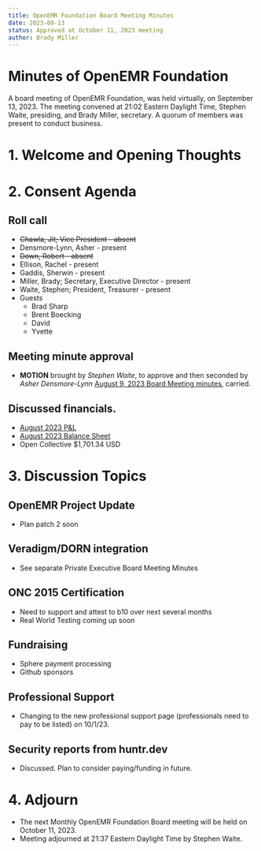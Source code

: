 ```yaml
---
title: OpenEMR Foundation Board Meeting Minutes
date: 2023-09-13
status: Approved at October 11, 2023 meeting
author: Brady Miller
---
```


# Minutes of OpenEMR Foundation

A board meeting of OpenEMR Foundation, was held virtually, on September 13, 2023. The meeting convened at 21:02 Eastern Daylight Time, Stephen Waite, presiding, and Brady Miller, secretary. A quorum of members was present to conduct business.

# 1. Welcome and Opening Thoughts

# 2. Consent Agenda
## Roll call
  - ~~Chawla, Jit; Vice President - absent~~
  - Densmore-Lynn, Asher - present
  - ~~Down, Robert - absent~~
  - Ellison, Rachel - present
  - Gaddis, Sherwin - present
  - Miller, Brady; Secretary, Executive Director - present
  - Waite, Stephen; President, Treasurer - present
  - Guests
    - Brad Sharp
    - Brent Boecking
    - David
    - Yvette
## Meeting minute approval
  - **MOTION** brought by _Stephen Waite_, to approve and then seconded by _Asher Densmore-Lynn_ [August 9, 2023 Board Meeting minutes](https://github.com/openemr/foundation-minutes/blob/master/2023-08-09-Board.md), carried.

## Discussed financials.
  - [August 2023 P&L](https://community.open-emr.org/uploads/short-url/eFpSrXFh9cgq28S64lB5O15sAiP.pdf)
  - [August 2023 Balance Sheet](https://community.open-emr.org/uploads/short-url/lfsA0SLgqTeIQaqp61Ightq7fFt.pdf)
  - Open Collective $1,701.34 USD

# 3. Discussion Topics

## OpenEMR Project Update
  - Plan patch 2 soon

## Veradigm/DORN integration
  - See separate Private Executive Board Meeting Minutes

## ONC 2015 Certification
  - Need to support and attest to b10 over next several months
  - Real World Testing coming up soon
  
## Fundraising
  - Sphere payment processing
  - Github sponsors

## Professional Support
  - Changing to the new professional support page (professionals need to pay to be listed) on 10/1/23.

## Security reports from huntr.dev
  - Discussed. Plan to consider paying/funding in future.

# 4. Adjourn
  - The next Monthly OpenEMR Foundation Board meeting will be held on October 11, 2023.
  - Meeting adjourned at 21:37 Eastern Daylight Time by Stephen Waite.
